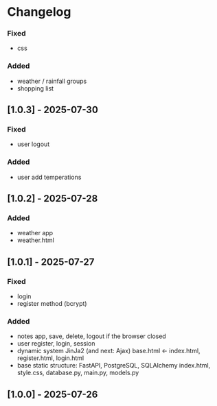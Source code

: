# Changelog

### Fixed
- css
### Added
- weather / rainfall groups
- shopping list
## [1.0.3] - 2025-07-30

### Fixed
- user logout
### Added
- user add temperations
## [1.0.2] - 2025-07-28

### Added
- weather app
- weather.html
## [1.0.1] - 2025-07-27

### Fixed
- login
- register method (bcrypt)
### Added
- notes app, save, delete, logout if the browser closed
- user register, login, session
- dynamic system JinJa2 (and next: Ajax)
    base.html <- index.html, register.html, login.html
- base static structure: FastAPI, PostgreSQL, SQLAlchemy
    index.html, style.css, database.py, main.py, models.py
## [1.0.0] - 2025-07-26    
